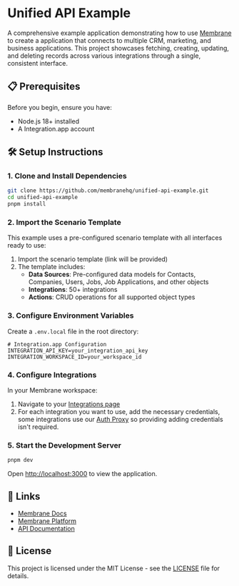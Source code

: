 # Unified API Example

A comprehensive example application demonstrating how to use [Membrane](https://integration.app/) to create a application that connects to multiple CRM, marketing, and business applications. This project showcases fetching, creating, updating, and deleting records across various integrations through a single, consistent interface.

## 📋 Prerequisites

Before you begin, ensure you have:

- Node.js 18+ installed
- A Integration.app account

## 🛠️ Setup Instructions

### 1. Clone and Install Dependencies

```bash
git clone https://github.com/membranehq/unified-api-example.git
cd unified-api-example
pnpm install
```

### 2. Import the Scenario Template

This example uses a pre-configured scenario template with all interfaces ready to use:

1. Import the scenario template (link will be provided)
2. The template includes:
   - **Data Sources**: Pre-configured data models for Contacts, Companies, Users, Jobs, Job Applications, and other objects
   - **Integrations**: 50+ integrations
   - **Actions**: CRUD operations for all supported object types

### 3. Configure Environment Variables

Create a `.env.local` file in the root directory:

```env
# Integration.app Configuration
INTEGRATION_API_KEY=your_integration_api_key
INTEGRATION_WORKSPACE_ID=your_workspace_id
```

### 4. Configure Integrations

In your Membrane workspace:

1. Navigate to your [Integrations page](https://console.integration.app/w/0/external-apps/integrations)
2. For each integration you want to use, add the necessary credentials, some integrations use our [Auth Proxy](https://docs.integration.app/docs/auth-proxy#/) so providing adding credentials isn't required.

### 5. Start the Development Server

```bash
pnpm dev
```

Open [http://localhost:3000](http://localhost:3000) to view the application.

## 🔗 Links

- [Membrane Docs](https://docs.integration.app/)
- [Membrane Platform](https://integration.app/)
- [API Documentation](https://docs.integration.app/docs/api)

## 📄 License

This project is licensed under the MIT License - see the [LICENSE](LICENSE) file for details.
